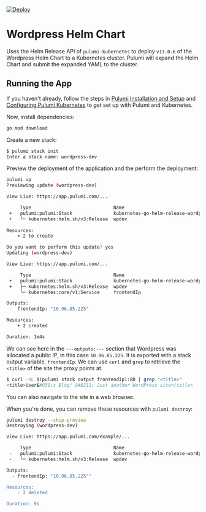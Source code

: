 [![Deploy](https://get.pulumi.com/new/button.svg)](https://app.pulumi.com/new?template=https://github.com/pulumi/examples/blob/master/kubernetes-go-helm-wordpress/README.md)

# Wordpress Helm Chart

Uses the Helm Release API of `pulumi-kubernetes` to deploy `v13.0.6` of the Wordpress Helm Chart to a
Kubernetes cluster. Pulumi will expand the Helm Chart and submit the expanded YAML to the cluster.

## Running the App

If you haven't already, follow the steps in [Pulumi Installation and
Setup](https://www.pulumi.com/docs/get-started/install/) and [Configuring Pulumi
Kubernetes](https://www.pulumi.com/docs/intro/cloud-providers/kubernetes/setup/) to get set up with
Pulumi and Kubernetes.

Now, install dependencies:

```sh
go mod download
```

Create a new stack:

```sh
$ pulumi stack init
Enter a stack name: wordpress-dev
```

Preview the deployment of the application and the perform the deployment:

```sh
pulumi up
Previewing update (wordpress-dev)

View Live: https://app.pulumi.com/...

     Type                              Name                                                 Plan
 +   pulumi:pulumi:Stack               kubernetes-go-helm-release-wordpress-wordpress-dev   create
 +   └─ kubernetes:helm.sh/v3:Release  wpdev                                                create
 
Resources:
    + 2 to create

Do you want to perform this update? yes
Updating (wordpress-dev)

View Live: https://app.pulumi.com/...

     Type                              Name                                                 Status
 +   pulumi:pulumi:Stack               kubernetes-go-helm-release-wordpress-wordpress-dev   created
 +   ├─ kubernetes:helm.sh/v3:Release  wpdev                                                created
     └─ kubernetes:core/v1:Service     frontendIp

Outputs:
    frontendIp: "10.96.85.225"

Resources:
    + 2 created

Duration: 1m4s

```

We can see here in the `---outputs:---` section that Wordpress was allocated a public IP, in this
case `10.96.85.225`. It is exported with a stack output variable, `frontendIp`. We can use `curl`
and `grep` to retrieve the `<title>` of the site the proxy points at.

```sh
$ curl -sL $(pulumi stack output frontendIp):80 | grep "<title>"
<title>User&#039;s Blog! &#8211; Just another WordPress site</title>
```

You can also navigate to the site in a web browser.

When you're done, you can remove these resources with `pulumi destroy`:

```sh
pulumi destroy --skip-preview
Destroying (wordpress-dev)

View Live: https://app.pulumi.com/example/...

     Type                              Name                                                 Status
 -   pulumi:pulumi:Stack               kubernetes-go-helm-release-wordpress-wordpress-dev   deleted
 -   └─ kubernetes:helm.sh/v3:Release  wpdev                                                deleted

Outputs:
  - frontendIp: "10.96.85.225""

Resources:
    - 2 deleted

Duration: 9s
```
